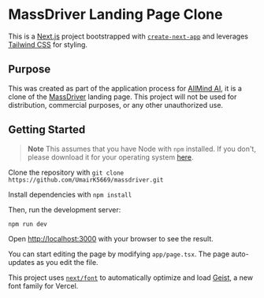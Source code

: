 # MassDriver Landing Page Clone

This is a [Next.js](https://nextjs.org) project bootstrapped with [`create-next-app`](https://nextjs.org/docs/app/api-reference/cli/create-next-app) and leverages [Tailwind CSS](https://tailwindcss.com/) for styling. 

## Purpose

This was created as part of the application process for [AllMind AI](https://allmindinvestments.com/), it is a clone of the [MassDriver](https://www.massdriver.cloud/) landing page. This project will not be used for distribution, commercial purposes, or any other unauthorized use.

## Getting Started

> **Note** 
> This assumes that you have Node with `npm` installed. If you don't, please download it for your operating system [here](https://nodejs.org/en).

Clone the repository with `git clone https://github.com/UmairK5669/massdriver.git`

Install dependencies with `npm install` 

Then, run the development server:

```bash
npm run dev
```

Open [http://localhost:3000](http://localhost:3000) with your browser to see the result.

You can start editing the page by modifying `app/page.tsx`. The page auto-updates as you edit the file.

This project uses [`next/font`](https://nextjs.org/docs/app/building-your-application/optimizing/fonts) to automatically optimize and load [Geist](https://vercel.com/font), a new font family for Vercel.
